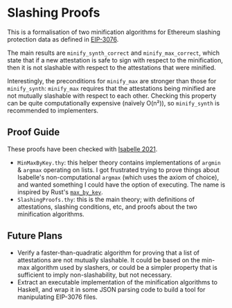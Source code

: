 Slashing Proofs
===============

This is a formalisation of two minification algorithms for
Ethereum slashing protection data as defined in [EIP-3076][].

The main results are `minify_synth_correct` and `minify_max_correct`,
which state that if a new attestation is safe to sign with respect
to the minification, then it is not slashable with respect to the
attestations that were minified.

Interestingly, the preconditions for `minify_max` are stronger than
those for `minify_synth`: `minify_max` requires that the attestations
being minified are not mutually slashable with respect to each other. Checking
this property can be quite computationally expensive (naïvely O(n²)), so
`minify_synth` is recommended to implementers.

## Proof Guide

These proofs have been checked with [Isabelle 2021][isabelle].

* `MinMaxByKey.thy`: this helper theory contains implementations of `argmin` & `argmax`
   operating on lists. I got frustrated trying to prove things about Isabelle's non-computational
   `argmax` (which uses the axiom of choice), and wanted something I could have the option of
   executing. The name is inspired by Rust's [`max_by_key`][max_by_key].
* `SlashingProofs.thy`: this is the main theory; with definitions of attestations,
  slashing conditions, etc, and proofs about the two minification algorithms.

## Future Plans

* Verify a faster-than-quadratic algorithm for proving that a list of attestations
  are not mutually slashable. It could be based on the min-max algorithm used by
  slashers, or could be a simpler property that is sufficient to imply
  non-slashability, but not necessary.
* Extract an executable implementation of the minification algorithms to Haskell, and
  wrap it in some JSON parsing code to build a tool for manipulating EIP-3076 files.

[EIP-3076]: https://eips.ethereum.org/EIPS/eip-3076
[isabelle]: https://isabelle.in.tum.de/
[max_by_key]: https://doc.rust-lang.org/std/iter/trait.Iterator.html#method.max_by_key
